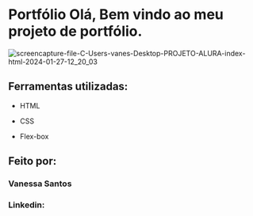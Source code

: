 # Portfólio Olá, Bem vindo ao meu projeto de portfólio.


![screencapture-file-C-Users-vanes-Desktop-PROJETO-ALURA-index-html-2024-01-27-12_20_03](https://github.com/sant1ana/portfolio/assets/93404790/5641eb91-1bc7-45c5-89b8-1955d0a35f1c)



## Ferramentas utilizadas:

* HTML

* CSS

* Flex-box

## Feito por:

### Vanessa Santos

### Linkedin: 
